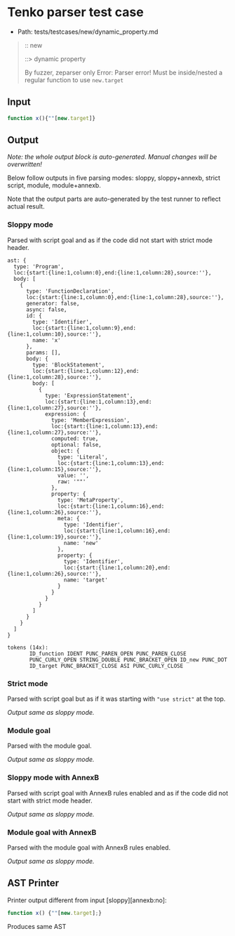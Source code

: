 # Tenko parser test case

- Path: tests/testcases/new/dynamic_property.md

> :: new
>
> ::> dynamic property
>
> By fuzzer, zeparser only
Error: Parser error! Must be inside/nested a regular function to use `new.target`


## Input

`````js
function x(){""[new.target]}
`````

## Output

_Note: the whole output block is auto-generated. Manual changes will be overwritten!_

Below follow outputs in five parsing modes: sloppy, sloppy+annexb, strict script, module, module+annexb.

Note that the output parts are auto-generated by the test runner to reflect actual result.

### Sloppy mode

Parsed with script goal and as if the code did not start with strict mode header.

`````
ast: {
  type: 'Program',
  loc:{start:{line:1,column:0},end:{line:1,column:28},source:''},
  body: [
    {
      type: 'FunctionDeclaration',
      loc:{start:{line:1,column:0},end:{line:1,column:28},source:''},
      generator: false,
      async: false,
      id: {
        type: 'Identifier',
        loc:{start:{line:1,column:9},end:{line:1,column:10},source:''},
        name: 'x'
      },
      params: [],
      body: {
        type: 'BlockStatement',
        loc:{start:{line:1,column:12},end:{line:1,column:28},source:''},
        body: [
          {
            type: 'ExpressionStatement',
            loc:{start:{line:1,column:13},end:{line:1,column:27},source:''},
            expression: {
              type: 'MemberExpression',
              loc:{start:{line:1,column:13},end:{line:1,column:27},source:''},
              computed: true,
              optional: false,
              object: {
                type: 'Literal',
                loc:{start:{line:1,column:13},end:{line:1,column:15},source:''},
                value: '',
                raw: '""'
              },
              property: {
                type: 'MetaProperty',
                loc:{start:{line:1,column:16},end:{line:1,column:26},source:''},
                meta: {
                  type: 'Identifier',
                  loc:{start:{line:1,column:16},end:{line:1,column:19},source:''},
                  name: 'new'
                },
                property: {
                  type: 'Identifier',
                  loc:{start:{line:1,column:20},end:{line:1,column:26},source:''},
                  name: 'target'
                }
              }
            }
          }
        ]
      }
    }
  ]
}

tokens (14x):
       ID_function IDENT PUNC_PAREN_OPEN PUNC_PAREN_CLOSE
       PUNC_CURLY_OPEN STRING_DOUBLE PUNC_BRACKET_OPEN ID_new PUNC_DOT
       ID_target PUNC_BRACKET_CLOSE ASI PUNC_CURLY_CLOSE
`````

### Strict mode

Parsed with script goal but as if it was starting with `"use strict"` at the top.

_Output same as sloppy mode._

### Module goal

Parsed with the module goal.

_Output same as sloppy mode._

### Sloppy mode with AnnexB

Parsed with script goal with AnnexB rules enabled and as if the code did not start with strict mode header.

_Output same as sloppy mode._

### Module goal with AnnexB

Parsed with the module goal with AnnexB rules enabled.

_Output same as sloppy mode._

## AST Printer

Printer output different from input [sloppy][annexb:no]:

````js
function x() {""[new.target];}
````

Produces same AST
